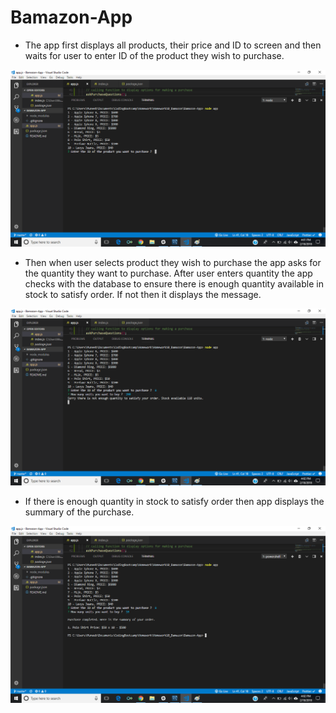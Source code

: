 # Bamazon-App
* The app first displays all products, their price and ID to screen and then waits for user to enter ID of the product they wish to purchase.

![alt text](screenshots/p1.png "Screenshot One")

* Then when user selects product they wish to purchase the app asks for the quantity they want to purchase. After user enters quantity the app checks with the database to ensure there is enough quantity available in stock to satisfy order. If not then it displays the message.

![alt text](screenshots/p2.png "Screenshot Two")

* If there is enough quantity in stock to satisfy order then app displays the summary of the purchase.

![alt text](screenshots/p3.png "Screenshot Three")
